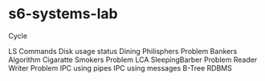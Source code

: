 # s6-systems-lab

Cycle

LS Commands
Disk usage status
Dining Philisphers Problem
Bankers Algorithm
Cigaratte Smokers Problem
LCA
SleepingBarber Problem
Reader Writer Problem
IPC using pipes
IPC using messages
B-Tree
RDBMS
